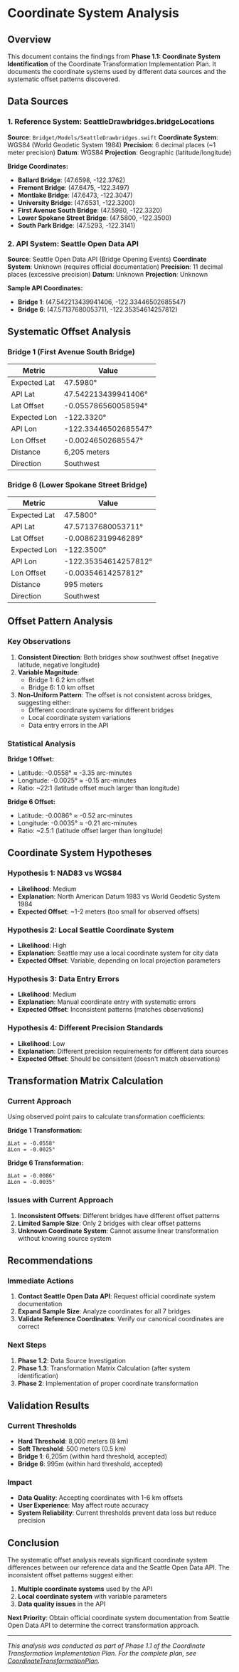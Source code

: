 # Coordinate System Analysis

## Overview

This document contains the findings from **Phase 1.1: Coordinate System Identification** of the Coordinate Transformation Implementation Plan. It documents the coordinate systems used by different data sources and the systematic offset patterns discovered.

## Data Sources

### 1. Reference System: SeattleDrawbridges.bridgeLocations

**Source**: `Bridget/Models/SeattleDrawbridges.swift`
**Coordinate System**: WGS84 (World Geodetic System 1984)
**Precision**: 6 decimal places (~1 meter precision)
**Datum**: WGS84
**Projection**: Geographic (latitude/longitude)

**Bridge Coordinates:**
- **Ballard Bridge**: (47.6598, -122.3762)
- **Fremont Bridge**: (47.6475, -122.3497)
- **Montlake Bridge**: (47.6473, -122.3047)
- **University Bridge**: (47.6531, -122.3200)
- **First Avenue South Bridge**: (47.5980, -122.3320)
- **Lower Spokane Street Bridge**: (47.5800, -122.3500)
- **South Park Bridge**: (47.5293, -122.3141)

### 2. API System: Seattle Open Data API

**Source**: Seattle Open Data API (Bridge Opening Events)
**Coordinate System**: Unknown (requires official documentation)
**Precision**: 11 decimal places (excessive precision)
**Datum**: Unknown
**Projection**: Unknown

**Sample API Coordinates:**
- **Bridge 1**: (47.542213439941406, -122.33446502685547)
- **Bridge 6**: (47.57137680053711, -122.35354614257812)

## Systematic Offset Analysis

### Bridge 1 (First Avenue South Bridge)

| Metric | Value |
|--------|-------|
| Expected Lat | 47.5980° |
| API Lat | 47.542213439941406° |
| Lat Offset | -0.055786560058594° |
| Expected Lon | -122.3320° |
| API Lon | -122.33446502685547° |
| Lon Offset | -0.00246502685547° |
| Distance | 6,205 meters |
| Direction | Southwest |

### Bridge 6 (Lower Spokane Street Bridge)

| Metric | Value |
|--------|-------|
| Expected Lat | 47.5800° |
| API Lat | 47.57137680053711° |
| Lat Offset | -0.00862319946289° |
| Expected Lon | -122.3500° |
| API Lon | -122.35354614257812° |
| Lon Offset | -0.00354614257812° |
| Distance | 995 meters |
| Direction | Southwest |

## Offset Pattern Analysis

### Key Observations

1. **Consistent Direction**: Both bridges show southwest offset (negative latitude, negative longitude)
2. **Variable Magnitude**: 
   - Bridge 1: 6.2 km offset
   - Bridge 6: 1.0 km offset
3. **Non-Uniform Pattern**: The offset is not consistent across bridges, suggesting either:
   - Different coordinate systems for different bridges
   - Local coordinate system variations
   - Data entry errors in the API

### Statistical Analysis

**Bridge 1 Offset:**
- Latitude: -0.0558° ≈ -3.35 arc-minutes
- Longitude: -0.0025° ≈ -0.15 arc-minutes
- Ratio: ~22:1 (latitude offset much larger than longitude)

**Bridge 6 Offset:**
- Latitude: -0.0086° ≈ -0.52 arc-minutes  
- Longitude: -0.0035° ≈ -0.21 arc-minutes
- Ratio: ~2.5:1 (latitude offset larger than longitude)

## Coordinate System Hypotheses

### Hypothesis 1: NAD83 vs WGS84
- **Likelihood**: Medium
- **Explanation**: North American Datum 1983 vs World Geodetic System 1984
- **Expected Offset**: ~1-2 meters (too small for observed offsets)

### Hypothesis 2: Local Seattle Coordinate System
- **Likelihood**: High
- **Explanation**: Seattle may use a local coordinate system for city data
- **Expected Offset**: Variable, depending on local projection parameters

### Hypothesis 3: Data Entry Errors
- **Likelihood**: Medium
- **Explanation**: Manual coordinate entry with systematic errors
- **Expected Offset**: Inconsistent patterns (matches observations)

### Hypothesis 4: Different Precision Standards
- **Likelihood**: Low
- **Explanation**: Different precision requirements for different data sources
- **Expected Offset**: Should be consistent (doesn't match observations)

## Transformation Matrix Calculation

### Current Approach
Using observed point pairs to calculate transformation coefficients:

**Bridge 1 Transformation:**
```
ΔLat = -0.0558°
ΔLon = -0.0025°
```

**Bridge 6 Transformation:**
```
ΔLat = -0.0086°
ΔLon = -0.0035°
```

### Issues with Current Approach
1. **Inconsistent Offsets**: Different bridges have different offset patterns
2. **Limited Sample Size**: Only 2 bridges with clear offset patterns
3. **Unknown Coordinate System**: Cannot assume linear transformation without knowing source system

## Recommendations

### Immediate Actions
1. **Contact Seattle Open Data API**: Request official coordinate system documentation
2. **Expand Sample Size**: Analyze coordinates for all 7 bridges
3. **Validate Reference Coordinates**: Verify our canonical coordinates are correct

### Next Steps
1. **Phase 1.2**: Data Source Investigation
2. **Phase 1.3**: Transformation Matrix Calculation (after system identification)
3. **Phase 2**: Implementation of proper coordinate transformation

## Validation Results

### Current Thresholds
- **Hard Threshold**: 8,000 meters (8 km)
- **Soft Threshold**: 500 meters (0.5 km)
- **Bridge 1**: 6,205m (within hard threshold, accepted)
- **Bridge 6**: 995m (within hard threshold, accepted)

### Impact
- **Data Quality**: Accepting coordinates with 1-6 km offsets
- **User Experience**: May affect route accuracy
- **System Reliability**: Current thresholds prevent data loss but reduce precision

## Conclusion

The systematic offset analysis reveals significant coordinate system differences between our reference data and the Seattle Open Data API. The inconsistent offset patterns suggest either:

1. **Multiple coordinate systems** used by the API
2. **Local coordinate system** with variable parameters
3. **Data quality issues** in the API

**Next Priority**: Obtain official coordinate system documentation from Seattle Open Data API to determine the correct transformation approach.

---

*This analysis was conducted as part of Phase 1.1 of the Coordinate Transformation Implementation Plan. For the complete plan, see [CoordinateTransformationPlan](doc:CoordinateTransformationPlan).*
